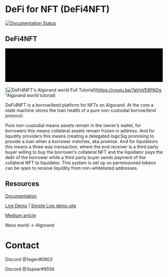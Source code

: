 # DeFi for NFT (DeFi4NFT)
[![Documentation Status](https://readthedocs.org/projects/defi4nft/badge/?version=latest)](https://defi4nft.readthedocs.io/en/latest/?badge=latest)

## DeFi4NFT

[![d4t logo](/docs/assets/images/logo.gif)](https://youtu.be/4n19YhPuku4 "DeFi4NFT introduction video")

[![DeFi4NFT's Algorand world Full Tutorial](https://img.youtube.com/vi/7aVnVE8PADg/0.jpg)](https://youtu.be/7aVnVE8PADg "Algorand world tutorial)

DeFi4NFT is a borrow/lend platform for NFTs on Algorand. At the core a state machine stores the loan health of a pure non-custodial borrow/lend protocol.

Pure non-custodial means assets remain in the owner’s wallet, for borrowers this means collateral assets remain frozen in address. And for liquidity providers this means creating a delegated logicSig promising to provide a loan when a borrower matches, aka promise. And for liquidators this means a three way transaction, where the end receiver is a third party buyer willing to buy the borrower’s collateral NFT and the liquidator pays the debt of the borrower while a third party buyer sends payment of the collateral NFT to liquidator. This system is set up so permissioned tokens can be open to receive liquidity from non-whitelisted addresses.

## Resources

[Documentation](https://defi4nft.readthedocs.io/en/latest)

[Live Demo](https://defi4nft.vercel.app) 
|
[Simple Live demo site](https://simpled4t.vercel.app)

[Medium article](https://medium.com/p/b99ac17d20ce)

Neos world -> Algorand

# Contact

Discord @1egen#0803

Discord @3spear#9556
